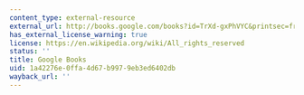 ```yaml
---
content_type: external-resource
external_url: http://books.google.com/books?id=TrXd-gxPhVYC&printsec=frontcover
has_external_license_warning: true
license: https://en.wikipedia.org/wiki/All_rights_reserved
status: ''
title: Google Books
uid: 1a42276e-0ffa-4d67-b997-9eb3ed6402db
wayback_url: ''
---
```

